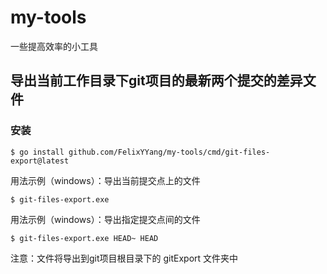 # my-tools
一些提高效率的小工具

## 导出当前工作目录下git项目的最新两个提交的差异文件
### 安装
```
$ go install github.com/FelixYYang/my-tools/cmd/git-files-export@latest
``` 

用法示例（windows）：导出当前提交点上的文件
~~~
$ git-files-export.exe
~~~
用法示例（windows）：导出指定提交点间的文件
~~~
$ git-files-export.exe HEAD~ HEAD
~~~
注意：文件将导出到git项目根目录下的 gitExport 文件夹中